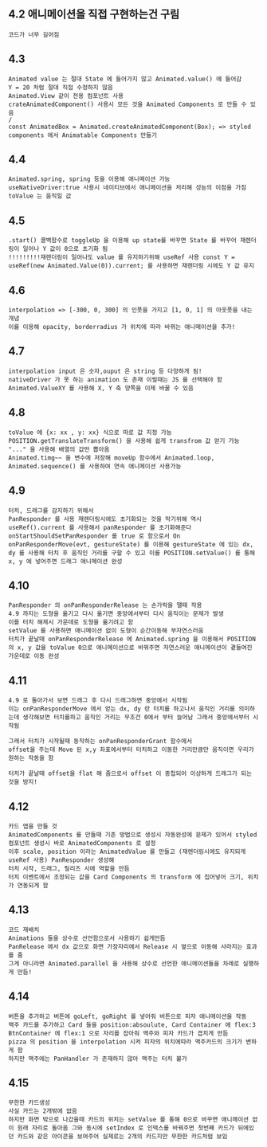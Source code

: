 ## 4.2 애니메이션을 직접 구현하는건 구림

    코드가 너무 길어짐

## 4.3

    Animated value 는 절대 State 에 들어가지 않고 Animated.value() 에 들어감
    Y = 20 처럼 절대 직접 수정하지 않음
    Animated.View 같이 전용 컴포넌트 사용
    crateAnimatedComponent() 사용시 모든 것을 Animated Components 로 만들 수 있음
    /
    const AnimatedBox = Animated.createAnimatedComponent(Box); => styled components 에서 Animatable Components 만들기

## 4.4

    Animated.spring, spring 등을 이용해 애니메이션 가능
    useNativeDriver:true 사용시 네이티브에서 애니메이션을 처리해 성능의 이점을 가짐
    toValue 는 움직일 값

## 4.5

    .start() 콜백함수로 toggleUp 을 이용해 up state를 바꾸면 State 를 바꾸어 재렌더링이 일어나 Y 값이 0으로 초기화 됨
    !!!!!!!!!재렌더링이 일어나도 value 를 유지하기위해 useRef 사용 const Y = useRef(new Animated.Value(0)).current; 를 사용하면 재렌더링 시에도 Y 값 유지

## 4.6

    interpolation => [-300, 0, 300] 의 인풋을 가지고 [1, 0, 1] 의 아웃풋을 내는 개념
    이를 이용해 opacity, borderradius 가 위치에 따라 바뀌는 애니메이션을 추가!

## 4.7

    interpolation input 은 숫자,ouput 은 string 등 다양하게 됨!
    nativeDriver 가 못 하는 animation 도 존재 이럴때는 JS 를 선택해야 함
    Animated.ValueXY 를 사용해 X, Y 축 양쪽을 이제 바꿀 수 있음

## 4.8

    toValue 에 {x: xx , y: xx} 식으로 따로 값 지정 가능
    POSITION.getTranslateTransform() 을 사용해 쉽게 transfrom 값 얻기 가능 "..." 을 사용해 배열의 값만 뽑아옴
    Animated.timg~~ 을 변수에 저장해 moveUp 함수에서 Animated.loop, Animated.sequence() 를 사용하여 연속 애니메이션 사용가능

## 4.9

    터치, 드래그를 감지하기 위해서
    PanResponder 를 사용 재렌더링시에도 초기화되는 것을 막기위해 역시 useRef().current 를 사용해서 panResponder 를 초기화해준다
    onStartShouldSetPanResponder 를 true 로 함으로서 On
    onPanResponderMove(evt, gestureState) 를 이용해 gestureState 에 있는 dx, dy 를 사용해 터치 후 움직인 거리를 구할 수 있고 이를 POSITION.setValue() 를 통해 x, y 에 넣어주면 드래그 애니메이션 완성

## 4.10

    PanResponder 의 onPanResponderRelease 는 손가락을 땔때 작용
    4.9 까지는 도형을 옮기고 다시 옮기면 중앙에서부터 다시 움직이는 문제가 발생
    이를 터치 해제시 가운데로 도형을 옮기려고 함
    setValue 를 사용하면 애니메이션 없이 도형이 순간이동해 부자연스러움
    터치가 끝날때 onPanResponderRelease 에 Animated.spring 을 이용해서 POSITION 의 x, y 값을 toValue 0으로 애니메이션으로 바꿔주면 자연스러운 애니메이션이 곁들여진 가운데로 이동 완성

## 4.11

    4.9 로 돌아가서 보면 드래그 후 다시 드래그하면 중앙에서 시작됨
    이는 onPanResponderMove 에서 얻는 dx, dy 란 터치를 하고나서 움직인 거리를 의미하는데 생각해보면 터치를하고 움직인 거리는 무조건 0에서 부터 늘어남 그래서 중앙에서부터 시작됨

    그래서 터치가 시작될때 동작하는 onPanResponderGrant 함수에서
    offset을 주는데 Move 된 x,y 좌표에서부터 터치하고 이동한 거리만큼만 움직이면 우리가 원하는 작동을 함

    터치가 끝날때 offset을 flat 해 줌으로서 offset 이 중첩되어 이상하게 드래그가 되는 것을 방지!

## 4.12

    카드 앱을 만들 것
    AnimatedComponents 를 만들때 기존 방법으로 생성시 자동완성에 문제가 있어서 styled 컴포넌트 생성시 바로 AnimatedComponents 로 설정
    이후 scale, position 이라는 AnimatedValue 를 만들고 (재렌더링시에도 유지되게 useRef 사용) PanResponder 생성해
    터치 시작, 드래그, 릴리즈 시에 역할을 만듬
    터치 이벤트에서 조정되는 값을 Card Components 의 transform 에 집어넣어 크기, 위치가 연동되게 함

## 4.13

    코드 재배치
    Animations 들을 상수로 선언함으로서 사용하기 쉽게만듬
    PanRelease 에서 dx 값으로 화면 가장자리에서 Release 시 옆으로 이동해 사라지는 효과를 줌
    그게 아니라면 Animated.parallel 을 사용해 상수로 선언한 애니메이션들을 차례로 실행하게 만듬!

## 4.14

    버튼을 추가하고 버튼에 goLeft, goRight 를 넣어줘 버튼으로 피자 애니메이션을 작동
    맥주 카드를 추가하고 Card 들을 position:absoulute, Card Container 에 flex:3 BtnContainer 에 flex:1 으로 자리를 잡아줘 맥주와 피자 카드가 겹치게 만듬
    pizza 의 position 을 interpolation 시켜 피자의 위치에따라 맥주카드의 크기가 변하게 함
    하지만 맥주에는 PanHandler 가 존재하지 않아 맥주는 터치 불가

## 4.15

    무한한 카드생성
    사실 카드는 2개밖에 없음
    하지만 화면 밖으로 나갔을때 카드의 위치는 setValue 를 통해 0으로 바꾸면 애니메이션 없이 원래 자리로 돌아옴 그와 동시에 setIndex 로 인덱스를 바꿔주면 첫번째 카드가 뒤에있던 카드와 같은 아이콘을 보여주어 실제로는 2개의 카드지만 무한한 카드처럼 보임

